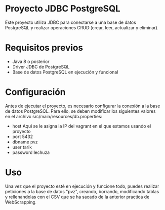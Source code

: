 # Proyecto JDBC PostgreSQL

Este proyecto utiliza JDBC para conectarse a una base de datos PostgreSQL y realizar operaciones CRUD (crear, leer, actualizar y eliminar).


# Requisitos previos
- Java 8 o posterior
- Driver JDBC de PostgreSQL
- Base de datos PostgreSQL en ejecución y funcional

# Configuración
Antes de ejecutar el proyecto, es necesario configurar la conexión a la base de datos PostgreSQL. 
Para ello, se deben modificar los siguientes valores en el archivo src/main/resources/db.properties:

- host        Aqui se le asigna la IP del vagrant en el que estamos usando el proyecto
- port        5432
- dbname      pvz
- user        tarik
- password    lechuza

# Uso
Una vez que el proyecto esté en ejecución y funcione todo, puedes realizar peticiones a la base de datos "pvz", creando, borrando, modificando tablas y rellenandolas
con el CSV que se ha sacado de la anterior practica de WebScrapping.
